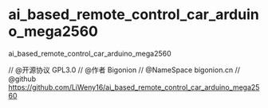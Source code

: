 # ai_based_remote_control_car_arduino_mega2560
ai_based_remote_control_car_arduino_mega2560

// @开源协议 GPL3.0
// @作者 Bigonion
// @NameSpace bigonion.cn
// @github https://github.com/LiWeny16/ai_based_remote_control_car_arduino_mega2560


<!-- 你好
$$
\lambda
$$ -->

